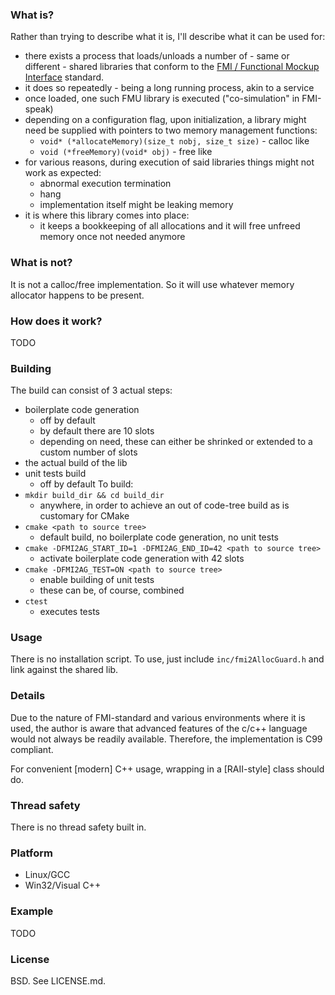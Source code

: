 ### What is? ###
Rather than trying to describe what it is, I'll describe what it can be used for:
* there exists a process that loads/unloads a number of - same or different - shared libraries that conform to the [FMI / Functional Mockup Interface](https://fmi-standard.org) standard.
* it does so repeatedly - being a long running process, akin to a service
* once loaded, one such FMU library is executed ("co-simulation" in FMI-speak)
* depending on a configuration flag, upon initialization, a library might need be supplied with pointers to two memory management functions:
  * `void* (*allocateMemory)(size_t nobj, size_t size)` - calloc like
  * `void (*freeMemory)(void* obj)` - free like
* for various reasons, during execution of said libraries things might not work as expected:
  * abnormal execution termination
  * hang
  * implementation itself might be leaking memory
* it is where this library comes into place:
  * it keeps a bookkeeping of all allocations and it will free unfreed memory once not needed anymore

### What is not? ###
It is not a calloc/free implementation. So it will use whatever memory allocator happens to be present.

### How does it work? ###
TODO

### Building ###
The build can consist of 3 actual steps:
* boilerplate code generation
  * off by default
  * by default there are 10 slots
  * depending on need, these can either be shrinked or extended to a custom number of slots
* the actual build of the lib
* unit tests build
  * off by default
To build:
* `mkdir build_dir && cd build_dir`
  * anywhere, in order to achieve an out of code-tree build as is customary for CMake
* `cmake <path to source tree>`
  * default build, no boilerplate code generation, no unit tests
* `cmake -DFMI2AG_START_ID=1 -DFMI2AG_END_ID=42 <path to source tree>`
  * activate boilerplate code generation with 42 slots
* `cmake -DFMI2AG_TEST=ON <path to source tree>`
  * enable building of unit tests
  * these can be, of course, combined
* `ctest`
  * executes tests

### Usage ###
There is no installation script.
To use, just include `inc/fmi2AllocGuard.h` and link against the shared lib.

### Details ###
Due to the nature of FMI-standard and various environments where it is used, the author is aware that advanced features of the c/c++ language would not always be readily available.
Therefore, the implementation is C99 compliant.

For convenient [modern] C++ usage, wrapping in a [RAII-style] class should do.

### Thread safety ###
There is no thread safety built in.

### Platform ###
* Linux/GCC
* Win32/Visual C++

### Example ###
TODO

### License ###
BSD. See LICENSE.md.
